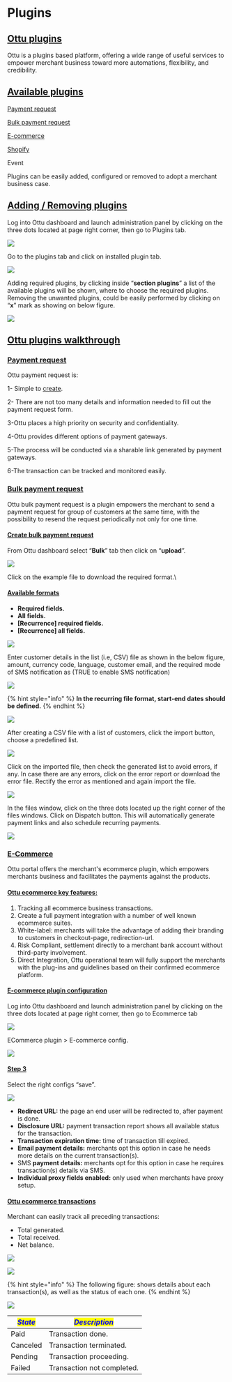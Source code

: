 # Plugins

## [Ottu plugins](./#ottu-plugins)

Ottu is a plugins based platform, offering a wide range of useful services to empower merchant business toward more automations, flexibility, and credibility.

## [Available plugins](./#available-plugins)

[Payment request](./#payment-request)

[Bulk payment request](./#bulk-payment-request)

[E-commerce](./#e-commerce)

[Shopify](../integration.md#shopify-plugin)

Event

Plugins can be easily added, configured or removed to adopt a merchant business case.

## [Adding / Removing plugins](./#adding-removing-plugins)

Log into Ottu dashboard and launch administration panel by clicking on the three dots located at page right corner, then go to Plugins tab.

![](<../../.gitbook/assets/1 (3).png>)

Go to the plugins tab and click on installed plugin tab.

![](<../../.gitbook/assets/2 (5).png>)

Adding required plugins, by clicking inside “**section plugins**” a list of the available plugins will be shown, where to choose the required plugins.\
Removing the unwanted plugins, could be easily performed by clicking on “**x**” mark as showing on below figure.

![](<../../.gitbook/assets/3 (5) (2).png>)

## [Ottu plugins walkthrough](./#ottu-plugins-walkthrough)

### [Payment request](./#payment-request)

Ottu payment request is:&#x20;

1- Simple to [create](../../#creating-payment-request).&#x20;

2- There are not too many details and information needed to fill out the payment request form.&#x20;

3-Ottu places a high priority on security and confidentiality.

4-Ottu provides different options  of payment gateways.

5-The process will be conducted via a sharable link generated by payment gateways.&#x20;

6-The transaction can be tracked and monitored easily.

### [Bulk payment request](./#bulk-payment-request)

Ottu bulk payment request is a plugin empowers the merchant to send a payment request for group of customers at the same time, with the possibility to resend the request periodically not only for one time.

#### [Create bulk payment request](./#create-bulk-payment-request)

From Ottu dashboard select “**Bulk**” tab then click on “**upload**”.

![](<../../.gitbook/assets/4 (5).png>)

Click on the example file to download the required format.\


#### [Available formats](./#available-formats)

* **Required fields.**
* **All fields.**
* **\[Recurrence] required fields.**
* **\[Recurrence] all fields.**

![](<../../.gitbook/assets/5 (4) (1).png>)



Enter customer details in the list (i.e, CSV) file as shown in the below figure, amount, currency code, language, customer email, and the required mode of  SMS notification as (TRUE to enable SMS notification)

![](<../../.gitbook/assets/6 (4).png>)

{% hint style="info" %}
**In the recurring file format, start-end dates should be defined.**
{% endhint %}

![](<../../.gitbook/assets/7 (3).png>)

After creating a CSV file with a list of customers, click the import button, choose a predefined list.

![](<../../.gitbook/assets/8 (2) (1).png>)

Click on the imported file, then check the generated list to avoid errors, if any. In case there are any errors, click on the error report or download the error file. Rectify the error as mentioned and again import the file.&#x20;

![](<../../.gitbook/assets/9 (3).png>)

In the files window, click on the three dots located up the right corner of the files windows. Click on Dispatch button. This will automatically generate payment links and also schedule recurring payments.&#x20;

![](<../../.gitbook/assets/10 (1).png>)

### [E-Commerce](./#e-commerce)

Ottu portal offers the merchant's ecommerce plugin, which empowers merchants business and facilitates the payments against the products.

#### [Ottu ecommerce key features:](./#ottu-ecommerce-key-features)

1. Tracking all ecommerce business transactions.
2. Create a full payment integration with a number of well known ecommerce suites.
3. White-label: merchants will take the advantage of adding their branding to customers in checkout-page, redirection-url.
4. Risk Compliant, settlement directly to a merchant bank account without third-party involvement.
5. Direct Integration, Ottu operational team will fully support the merchants with the plug-ins and guidelines based on their confirmed ecommerce platform.

#### [E-commerce plugin configuration](./#e-commerce-plugin-configuration)

Log into Ottu dashboard and launch administration panel by clicking on the three dots located at page right corner, then go to Ecommerce tab

![](<../../.gitbook/assets/11 (2).png>)

ECommerce plugin > E-commerce config.

![](../../.gitbook/assets/12.png)

#### [Step 3](./#step-3-1)

Select the right configs “save”.

![](../../.gitbook/assets/13.png)

* **Redirect URL:** the page an end user will be redirected to, after payment is done.
* **Disclosure URL:** payment transaction report shows all available status for the transaction.
* **Transaction expiration time:** time of transaction till expired.
* **Email payment details:** merchants opt this option in case he needs more details on the current transaction(s).
* SMS **payment details:** merchants opt for this option in case he requires transaction(s) details via SMS.
* **Individual proxy fields enabled:** only used when merchants have proxy setup.&#x20;

#### [Ottu ecommerce transactions](./#ottu-ecommerce-transactions)

Merchant can easily track all preceding transactions:

* Total generated.
* Total received.
* Net balance.

![](<../../.gitbook/assets/14 (1).png>)

![](<../../.gitbook/assets/15 (1).png>)

{% hint style="info" %}
The following figure: shows details about each transaction(s), as well as the status of each one.
{% endhint %}

![](../../.gitbook/assets/16.png)

| _<mark style="color:blue;">**State**</mark>_ | _<mark style="color:blue;">**Description**</mark>_ |
| -------------------------------------------- | -------------------------------------------------- |
| Paid                                         | Transaction done.                                  |
| Canceled                                     | Transaction terminated.                            |
| Pending                                      | Transaction proceeding.                            |
| Failed                                       | Transaction not completed.                         |
